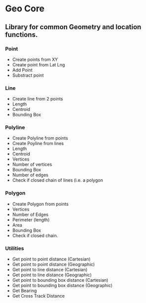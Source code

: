 
# Geo Core 


## Library for common Geometry and location functions. 


### Point
 - Create points from XY
 - Create point from Lat Lng
 - Add Point
 - Substract point

### Line
 - Create line from 2 points
 - Length
 - Centroid
 - Bounding Box

### Polyline

- Create Polyline from points
- Create Poyline from lines
- Length
- Centroid
- Vertices
- Number of vertices
- Bounding Box
- Number of edges
- Check if closed chain of lines (i.e. a polygon

### Polygon

- Create Polygon from points
- Vertices
- Number of Edges
- Perimeter (length)
- Area
- Bounding Box
- Check if closed chain. 


### Utilities

 - Get point to point distance (Cartesian)
 - Get point to point distance (Geographic)
 - Get point to line distance (Cartesian)
 - Get point to line distance (Geographic)
 - Get point to bounding box distance (Cartesian)
 - Get point to bounding box distance (Geographic)
 - Get Bearing
 - Get Cross Track Distance
